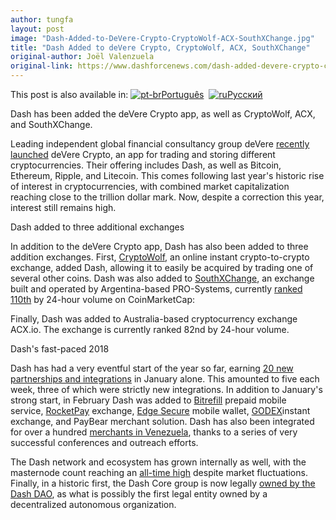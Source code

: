 ```yaml
---
author: tungfa
layout: post
image: "Dash-Added-to-DeVere-Crypto-CryptoWolf-ACX-SouthXChange.jpg"
title: "Dash Added to deVere Crypto, CryptoWolf, ACX, SouthXChange"
original-author: Joël Valenzuela 
original-link: https://www.dashforcenews.com/dash-added-devere-crypto-cryptowolf-acx-southxchange/
---
```



This post is also available in: [![pt-br](https://www.dashforcenews.com/wp-content/plugins/sitepress-multilingual-cms/res/flags/pt-br.png "Português")Português](https://www.dashforcenews.com/pt-br/dash-adicionada-no-devere-crypto-cryptowolf-acx-southxchange/)  [![ru](https://www.dashforcenews.com/wp-content/plugins/sitepress-multilingual-cms/res/flags/ru.png "Русский")Русский](https://www.dashforcenews.com/ru/dash-%d0%b1%d1%8b%d0%bb-%d0%b4%d0%be%d0%b1%d0%b0%d0%b2%d0%bb%d0%b5%d0%bd-%d0%b2-%d0%bf%d1%80%d0%b8%d0%bb%d0%be%d0%b6%d0%b5%d0%bd%d0%b8%d0%b5-devere-crypto-%d0%b0-%d1%82%d0%b0%d0%ba%d0%b6%d0%b5-%d0%bd/)

Dash has been added the deVere Crypto app, as well as CryptoWolf, ACX, and SouthXChange.

Leading independent global financial consultancy group deVere [recently launched](https://www.finextra.com/pressarticle/72767/devere-adds-support-for-ripple-and-dash) deVere Crypto, an app for trading and storing different cryptocurrencies. Their offering includes Dash, as well as Bitcoin, Ethereum, Ripple, and Litecoin. This comes following last year's historic rise of interest in cryptocurrencies, with combined market capitalization reaching close to the trillion dollar mark. Now, despite a correction this year, interest still remains high.

Dash added to three additional exchanges

In addition to the deVere Crypto app, Dash has also been added to three addition exchanges. First, [CryptoWolf](https://cryptowolf.eu/Exchange/), an online instant crypto-to-crypto exchange, added Dash, allowing it to easily be acquired by trading one of several other coins. Dash was also added to [SouthXChange](https://www.southxchange.com/), an exchange built and operated by Argentina-based PRO-Systems, currently [ranked 110th](https://coinmarketcap.com/exchanges/volume/24-hour/) by 24-hour volume on CoinMarketCap:

Finally, Dash was added to Australia-based cryptocurrency exchange ACX.io. The exchange is currently ranked 82nd by 24-hour volume.

Dash's fast-paced 2018

Dash has had a very eventful start of the year so far, earning [20 new partnerships and integrations](https://www.dashforcenews.com/dash-kicks-off-2018-nearly-20-integrations-partnerships-january-alone/) in January alone. This amounted to five each week, three of which were strictly new integrations. In addition to January's strong start, in February Dash was added to [Bitrefill](https://www.dashforcenews.com/dash-accepted-leading-mobile-refill-provider-bitrefill/) prepaid mobile service, [RocketPay](https://www.dashforcenews.com/rocketpay-brings-dash-southeast-asia/) exchange, [Edge Secure](https://www.dashforcenews.com/edge-secure-wallet-review/) mobile wallet, [GODEX](https://www.dashforcenews.com/dash-added-to-godex-instant-exchange-and-paybear-merchant-solution/)instant exchange, and PayBear merchant solution. Dash has also been integrated for over a hundred [merchants in Venezuela](https://www.dashforcenews.com/dash-surges-venezuela-80-new-merchants-2200-conference-attendees-two-new-exchanges/), thanks to a series of very successful conferences and outreach efforts.

The Dash network and ecosystem has grown internally as well, with the masternode count reaching an [all-time high](https://www.dashforcenews.com/dash-masternode-count-reaches-time-high-market-recovery/) despite market fluctuations. Finally, in a historic first, the Dash Core group is now legally [owned by the Dash DAO](https://www.dashforcenews.com/dash-core-group-becomes-first-legally-dao-owned-entity/), as what is possibly the first legal entity owned by a decentralized autonomous organization.
